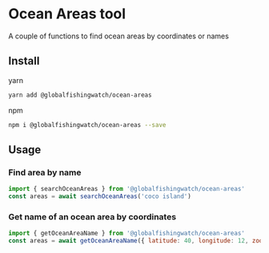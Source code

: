 # Ocean Areas tool

A couple of functions to find ocean areas by coordinates or names

## Install

yarn

```bash
yarn add @globalfishingwatch/ocean-areas
```

npm

```bash
npm i @globalfishingwatch/ocean-areas --save
```

## Usage

### Find area by name

```js
import { searchOceanAreas } from '@globalfishingwatch/ocean-areas'
const areas = await searchOceanAreas('coco island')
```

### Get name of an ocean area by coordinates

```js
import { getOceanAreaName } from '@globalfishingwatch/ocean-areas'
const areas = await getOceanAreaName({ latitude: 40, longitude: 12, zoom: 3 })
```
